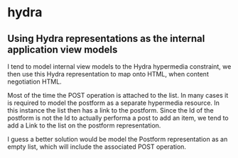 # hydra


## Using Hydra representations as the internal application view models

I tend to model internal view models to the Hydra hypermedia constraint, we then use this Hydra representation to map onto HTML, when content negotiation HTML.

Most of the time the POST operation is attached to the list. In many cases it is required to model the postform as a separate hypermedia resource. In this instance the list then has a link to the postform. Since the Id of the postform is not the Id to actually performa a post to add an item, we tend to add a Link to the list  on the postform representation.

I guess a better solution would be model the Postform representation as an empty list, which will include the associated POST operation.



